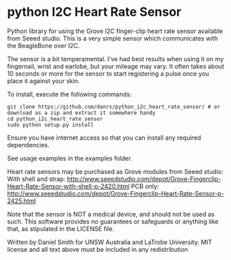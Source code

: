 python I2C Heart Rate Sensor
============================

Python library for using the Grove I2C finger-clip heart rate sensor available from Seeed studio. This is a very simple sensor which communicates with the BeagleBone over I2C.

The sensor is a bit temperamental. I've had best results when using it on my fingernail, wrist and earlobe, but your mileage may vary. It often takes about 10 seconds or more for the sensor to start registering a pulse once you place it against your skin.

To install, execute the following commands:
```
git clone https://github.com/danrs/python_i2c_heart_rate_sensor/ # or download as a zip and extract it somewhere handy
cd python_i2c_heart_rate_sensor
sudo python setup.py install
```

Ensure you have internet access so that you can install any required dependencies.

See usage examples in the examples folder.

Heart rate sensors may be purchased as Grove modules from Seeed studio:
With shell and strap:   http://www.seeedstudio.com/depot/Grove-Fingerclip-Heart-Rate-Sensor-with-shell-p-2420.html
PCB only:               http://www.seeedstudio.com/depot/Grove-Fingerclip-Heart-Rate-Sensor-p-2425.html

Note that the sensor is NOT a medical device, and should not be used as such. This software provides no guarantees or safeguards or anything like that, as stipulated in the LICENSE file.

Written by Daniel Smith for UNSW Australia and LaTrobe University.
MIT license and all text above must be included in any redistribution
